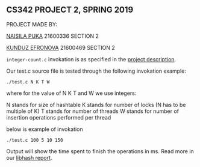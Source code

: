## CS342 PROJECT 2, SPRING 2019

PROJECT MADE BY:

[NAISILA PUKA](https://github.com/NaisilaPuka) 21600336 SECTION 2

[KUNDUZ EFRONOVA](https://github.com/efronovak) 21600469 SECTION 2

`integer-count.c` invokation is as specified in the [project description](https://github.com/NaisilaPuka/libhash/blob/master/doc/Project_Description.pdf).

Our test.c source file is tested through the following invokation example:
	
	./test.c N K T W

where for the value of N K T and W we use integers:

N stands for size of hashtable
K stands for number of locks (N has to be multiple of K)
T stands for number of threads
W stands for number of insertion operations performed per thread

below is example of invokation

	./test.c 100 5 10 150

Output will show the time spent to finish the operations in ms.
Read more in our [libhash report](https://github.com/NaisilaPuka/libhash/blob/master/doc/LibHash_Report.pdf).
